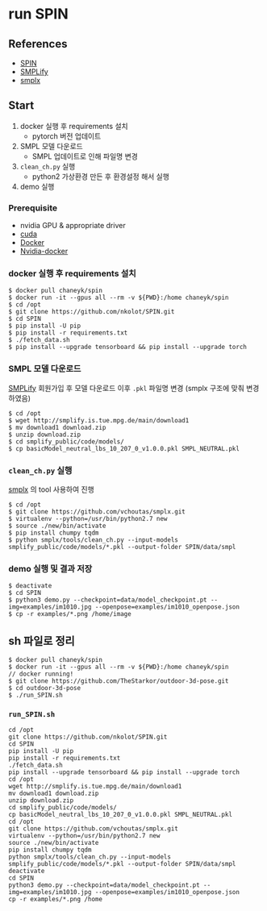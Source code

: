 # run SPIN

## References
- [SPIN](https://github.com/nkolot/SPIN)
- [SMPLify](http://smplify.is.tue.mpg.de/)
- [smplx](https://github.com/vchoutas/smplx)

## Start
1. docker 실행 후 requirements 설치
    - pytorch 버전 업데이트
2. SMPL 모델 다운로드
    - SMPL 업데이트로 인해 파일명 변경
3. `clean_ch.py` 실행
    - python2 가상환경 만든 후 환경설정 해서 실행
4. demo 실행

### Prerequisite
- nvidia GPU & appropriate driver
- [cuda](https://developer.nvidia.com/cuda-toolkit)
- [Docker](https://www.docker.com/)
- [Nvidia-docker](https://github.com/NVIDIA/nvidia-docker)

### docker 실행 후 requirements 설치
```
$ docker pull chaneyk/spin
$ docker run -it --gpus all --rm -v ${PWD}:/home chaneyk/spin
$ cd /opt
$ git clone https://github.com/nkolot/SPIN.git
$ cd SPIN
$ pip install -U pip
$ pip install -r requirements.txt
$ ./fetch_data.sh
$ pip install --upgrade tensorboard && pip install --upgrade torch
```

### SMPL 모델 다운로드
[SMPLify](http://smplify.is.tue.mpg.de/) 회원가입 후 모델 다운로드 이후 `.pkl` 파일명 변경 (smplx 구조에 맞춰 변경 하였음)
```
$ cd /opt
$ wget http://smplify.is.tue.mpg.de/main/download1
$ mv download1 download.zip
$ unzip download.zip
$ cd smplify_public/code/models/
$ cp basicModel_neutral_lbs_10_207_0_v1.0.0.pkl SMPL_NEUTRAL.pkl
```

###  `clean_ch.py` 실행
[smplx](https://github.com/vchoutas/smplx) 의 tool 사용하여 진행
```
$ cd /opt
$ git clone https://github.com/vchoutas/smplx.git
$ virtualenv --python=/usr/bin/python2.7 new
$ source ./new/bin/activate
$ pip install chumpy tqdm
$ python smplx/tools/clean_ch.py --input-models smplify_public/code/models/*.pkl --output-folder SPIN/data/smpl
```

### demo 실행 및 결과 저장
```
$ deactivate
$ cd SPIN
$ python3 demo.py --checkpoint=data/model_checkpoint.pt --img=examples/im1010.jpg --openpose=examples/im1010_openpose.json
$ cp -r examples/*.png /home/image
```

## sh 파일로 정리
```
$ docker pull chaneyk/spin
$ docker run -it --gpus all --rm -v ${PWD}:/home chaneyk/spin
// docker running!
$ git clone https://github.com/TheStarkor/outdoor-3d-pose.git
$ cd outdoor-3d-pose
$ ./run_SPIN.sh
```

### `run_SPIN.sh`
```
cd /opt
git clone https://github.com/nkolot/SPIN.git
cd SPIN
pip install -U pip
pip install -r requirements.txt
./fetch_data.sh
pip install --upgrade tensorboard && pip install --upgrade torch
cd /opt
wget http://smplify.is.tue.mpg.de/main/download1
mv download1 download.zip
unzip download.zip
cd smplify_public/code/models/
cp basicModel_neutral_lbs_10_207_0_v1.0.0.pkl SMPL_NEUTRAL.pkl
cd /opt
git clone https://github.com/vchoutas/smplx.git
virtualenv --python=/usr/bin/python2.7 new
source ./new/bin/activate
pip install chumpy tqdm
python smplx/tools/clean_ch.py --input-models smplify_public/code/models/*.pkl --output-folder SPIN/data/smpl
deactivate
cd SPIN
python3 demo.py --checkpoint=data/model_checkpoint.pt --img=examples/im1010.jpg --openpose=examples/im1010_openpose.json
cp -r examples/*.png /home
```
